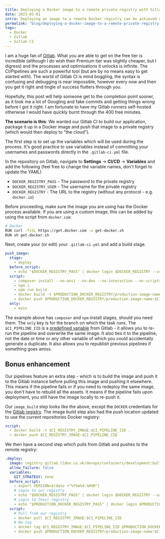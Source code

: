```yaml
---
title: Deploying a Docker image to a remote private registry with Gitlab CI
date: 2023-03-01
intro: Deploying an image to a remote Docker registry can be achieved with Gitlab CI
permalink: "blog/deploying-a-docker-image-to-a-remote-private-registry-with-gitlab-ci/"
tags:
  - Docker
  - Gitlab
  - Gitlab CI
---
```


I am a huge fan of [Gitlab](/category/gitlab/). What you are able to get on the free tier is incredible (although I do wish their Premium tier was slightly cheaper, but I digress) and the processes and optimisations it unlocks is infinite. The CI/Pipelines are such a powerful tool (but are by no means easy to get started with). The world of Gitlab CI is mind boggling, the syntax is confusing and debugging is near impossible, however every now and then you get it right and tingle of success flutters through you.

Hopefully, this post will help someone get to the completion point sooner, as it took me a lot of Googling and fake commits and getting things wrong before I got it right. I am fortunate to have my Gitlab runners self-hosted otherwise I would have quickly burnt through the 400 free minutes.

**The scenario is this**: We wanted our Gitlab CI to build our application, package it up in a Docker image and push that image to a private registry (which would then deploy to "the cloud").

The first step is to set up the variables which will be used during the process. It's good practice to use variables instead of committing your usernames and passwords directly in the `.gitlab-ci.yml` file.

In the repository on Gitlab, navigate to **Settings** -> **CI/CD** -> **Variables** and add the following (feel free to change the variable names, don't forget to update the YAML)

- `DOCKER_REGISTRY_PASS` - The password to the private registry
- `DOCKER_REGISTRY_USER` - The username for the private registry
- `DOCKER_REGISTRY` - The URL to the registry (without any protocol - e.g. `docker.io`)

Before proceeding, make sure the image you are using has the Docker process available. If you are using a custom image, this can be added by using the script from `docker.com`:

```bash
# Docker
RUN curl -fsSL https://get.docker.com -o get-docker.sh
RUN sh get-docker.sh
```

Next, create your (or edit) your `.gitlab-ci.yml` and add a build stage.

```yaml
push_image:
  stage:
    - deploy
  before_script:
    - echo "$DOCKER_REGISTRY_PASS" | docker login $DOCKER_REGISTRY --username $DOCKER_REGISTRY_USER --password-stdin
  script:
    - composer install --no-ansi --no-dev --no-interaction --no-scripts --no-progress --optimize-autoloader
    - npm i
    - npm run build
    - docker build -t $PRODUCTION_DOCKER_REGISTRY/production-image-name:$CI_PIPELINE_IID .
    - docker push $PRODUCTION_DOCKER_REGISTRY/production-image-name:$CI_PIPELINE_IID
  only:
    - main
```

The example above has `composer` and `npm` install stages, should you need them. The `only` key is for the branch on which the task runs. The `$CI_PIPELINE_IID` is a [predefined variable](https://docs.gitlab.com/ee/ci/variables/predefined_variables.html) from Gitlab - it allows you to re-run the pipeline and overwrite the same image. It also ties it to the pipeline, not the date or time or any other variable of which you could accidentally generate a duplicate. It also allows you to republish previous pipelines if something goes amiss.

## Bonus enhancement

Our pipelines feature an extra step - which is to build the image and push it to the Gitlab instance before pulling this image and pushing it elsewhere. This means if the pipeline fails or if you need to redeploy the same image, you don't have to rebuild all the assets. It means if the pipeline fails upon deployment, you still have the image locally to re-push it.

Our `image_build` step looks like the above, except the `DOCKER` credentials for the [Gitlab registry](https://docs.gitlab.com/ee/user/packages/container_registry/). The image build step also had the push location updated to use the current repositories Docker registry:

```yaml
script:
  - docker build -t $CI_REGISTRY_IMAGE:$CI_PIPELINE_IID .
  - docker push $CI_REGISTRY_IMAGE:$CI_PIPELINE_IID
```


We then have a second step which pulls from Gitlab and pushes to the remote registry:

```yaml
.deploy:
  image: registry.gitlab.lldev.co.uk/devops/containers/development:bullseye-php7.4-composer2-node14
  allow_failure: false
  variables:
    GIT_STRATEGY: none
  before_script:
    - export VERSION=$(date +"%Y%m%d-%H%M")
    # Login to our registry
    - echo "$DOCKER_REGISTRY_PASS" | docker login $DOCKER_REGISTRY --username $DOCKER_REGISTRY_USER --password-stdin
    # Login to their registry
    - echo "$PRODUCTION_DOCKER_REGISTRY_PASS" | docker login $PRODUCTION_DOCKER_REGISTRY --username $PRODUCTION_DOCKER_REGISTRY_USER --password-stdin
  script:
	# Pull from our registry
    - docker pull $CI_REGISTRY_IMAGE:$CI_PIPELINE_IID
	# Re-tag
    - docker tag $CI_REGISTRY_IMAGE:$CI_PIPELINE_IID $PRODUCTION_DOCKER_REGISTRY/production-image-name:$CI_PIPELINE_IID
    - docker push $PRODUCTION_DOCKER_REGISTRY/production-image-name:$CI_PIPELINE_IID
```
